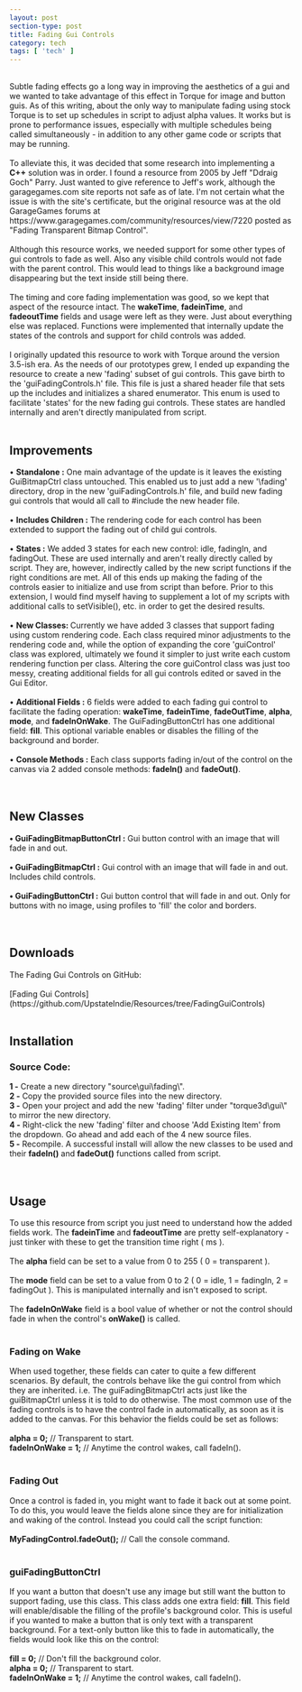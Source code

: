 ```yaml
---
layout: post
section-type: post
title: Fading Gui Controls 
category: tech
tags: [ 'tech' ]
---
```



<br>
Subtle fading effects go a long way in improving the aesthetics of a gui and we wanted to take advantage of this effect in Torque for image and button guis. As of this writing, about the only way to manipulate fading using stock Torque is to set up schedules in script to adjust alpha values. It works but is prone to performance issues, especially with multiple schedules being called simultaneously - in addition to any other game code or scripts that may be running. 
<br>
<br>
To alleviate this, it was decided that some research into implementing a <b>C++</b> solution was in order. I found a resource from 2005 by Jeff "Ddraig Goch" Parry. Just wanted to give reference to Jeff's work, although the garagegames.com site reports not safe as of late. I'm not certain what the issue is with the site's certificate, but the original resource was at the old GarageGames forums at https://www.garagegames.com/community/resources/view/7220 posted as "Fading Transparent Bitmap Control".<br>
<br>
Although this resource works, we needed support for some other types of gui controls to fade as well. Also any visible child controls would not fade with the parent control. This would lead to things like a background image disappearing but the text inside still being there.<br>
<br>
The timing and core fading implementation was good, so we kept that aspect of the resource intact. The <b>wakeTime</b>, <b>fadeinTime</b>, and <b>fadeoutTime</b> fields and usage were left as they were. Just about everything else was replaced. Functions were implemented that internally update the states of the controls and support for child controls was added. 
<br>
<br>
I originally updated this resource to work with Torque around the version 3.5-ish era. As the needs of our prototypes grew, I ended up expanding the resource to create a new 'fading' subset of gui controls. This gave birth to the <filepath>'guiFadingControls.h'</filepath> file. This file is just a shared header file that sets up the includes and initializes a shared enumerator. This enum is used to facilitate 'states' for the new fading gui controls. These states are handled internally and aren't directly manipulated from script.
<br>
<br>
<h2>Improvements</h2>
• <b>Standalone :</b> One main advantage of the update is it leaves the existing GuiBitmapCtrl class untouched. This enabled us to just add a new <filepath>'\fading'</filepath> directory, drop in the new <filepath>'guiFadingControls.h'</filepath> file, and build new fading gui controls that would all call to #include the new header file.<br>
<br>
• <b>Includes Children :</b> The rendering code for each control has been extended to support the fading out of child gui controls.<br>
<br>
• <b>States :</b> We added 3 states for each new control: <filepath>idle</filepath>, <filepath>fadingIn</filepath>, and <filepath>fadingOut</filepath>. These are used internally and aren't really directly called by script. They are, however, indirectly called by the new script functions if the right conditions are met. All of this ends up making the fading of the controls easier to initialize and use from script than before. Prior to this extension, I would find myself having to supplement a lot of my scripts with additional calls to setVisible(), etc. in order to get the desired results.<br>
<br>
• <b>New Classes: </b> Currently we have added 3 classes that support fading using custom rendering code. Each class required minor adjustments to the rendering code and, while the option of expanding the core 'guiControl' class was explored, ultimately we found it simpler to just write each custom rendering function per class. Altering the core guiControl class was just too messy, creating additional fields for all gui controls edited or saved in the Gui Editor.<br> 
<br>
• <b>Additional Fields :</b> 6 fields were added to each fading gui control to facilitate the fading operation: <b>wakeTime</b>, <b>fadeinTime</b>, <b>fadeOutTime</b>, <b>alpha</b>, <b>mode</b>, and <b>fadeInOnWake</b>. The GuiFadingButtonCtrl has one additional field: <b>fill</b>. This optional variable enables or disables the filling of the background and border.<br>
<br>
• <b>Console Methods :</b> Each class supports fading in/out of the control on the canvas via 2 added console methods: <b>fadeIn()</b> and <b>fadeOut()</b>.<br>
<br>
<br>
<h2>New Classes</h2>
<b>• GuiFadingBitmapButtonCtrl :</b> Gui button control with an image that will fade in and out.<br>
<br>
<b>• GuiFadingBitmapCtrl :</b> Gui control with an image that will fade in and out. Includes child controls.<br>
<br>
<b>• GuiFadingButtonCtrl :</b> Gui button control that will fade in and out. Only for buttons with no image, using profiles to 'fill' the color and borders.<br>
<br>
<br>
<h2>Downloads</h2>
The Fading Gui Controls on GitHub:<br>
<br>
[Fading Gui Controls](https://github.com/UpstateIndie/Resources/tree/FadingGuiControls)
<br>
<br>
<h2>Installation</h2>
<h3>Source Code:</h3>
<b>1 -</b> Create a new directory <filepath>"source\gui\fading\"</filepath>.<br>
<b>2 -</b> Copy the provided source files into the new directory.<br>
<b>3 -</b> Open your project and add the new <filepath>'fading'</filepath> filter under <filepath>"torque3d\gui\"</filepath> to mirror the new directory.<br>
<b>4 -</b> Right-click the new <filepath>'fading'</filepath> filter and choose 'Add Existing Item' from the dropdown. Go ahead and add each of the 4 new source files.<br>
<b>5 -</b> Recompile. A successful install will allow the new classes to be used and their <b>fadeIn()</b> and <b>fadeOut()</b> functions called from script.<br>
<br>
<br>
<h2>Usage</h2>
To use this resource from script you just need to understand how the added fields work. The <b>fadeinTime</b> and <b>fadeoutTime</b> are pretty self-explanatory - just tinker with these to get the transition time right ( ms ).<br>
<br>
The <b>alpha</b> field can be set to a value from 0 to 255 ( 0 = transparent ).<br>
<br>
The <b>mode</b> field can be set to a value from 0 to 2 ( 0 = idle, 1 = fadingIn, 2 = fadingOut ). This is manipulated internally and isn't exposed to script.<br>
<br>
The <b>fadeInOnWake</b> field is a bool value of whether or not the control should fade in when the control's <b>onWake()</b> is called.<br>
<br>
<h3>Fading on Wake</h3>
When used together, these fields can cater to quite a few different scenarios. By default, the controls behave like the gui control from which they are inherited. i.e. The guiFadingBitmapCtrl acts just like the guiBitmapCtrl unless it is told to do otherwise. The most common use of the fading controls is to have the control fade in automatically, as soon as it is added to the canvas. For this behavior the fields could be set as follows:<br>
<br>
<b>alpha = 0;</b> <filepath>// Transparent to start.</filepath><br>
<b>fadeInOnWake = 1;</b> <filepath>// Anytime the control wakes, call fadeIn().</filepath><br>
<br>
<h3>Fading Out</h3>
Once a control is faded in, you might want to fade it back out at some point. To do this, you would leave the fields alone since they are for initialization and waking of the control. Instead you could call the script function:<br>
<br>
<b>MyFadingControl.fadeOut();</b> <filepath>// Call the console command.</filepath><br>
<br>
<h3>guiFadingButtonCtrl</h3>
If you want a button that doesn't use any image but still want the button to support fading, use this class. This class adds one extra field: <b>fill</b>. This field will enable/disable the filling of the profile's background color. This is useful if you wanted to make a button that is only text with a transparent background. For a text-only button like this to fade in automatically, the fields would look like this on the control:<br>
<br>
<b>fill = 0;</b> <filepath>// Don't fill the background color.</filepath><br>
<b>alpha = 0;</b> <filepath>// Transparent to start.</filepath><br>
<b>fadeInOnWake = 1;</b> <filepath>// Anytime the control wakes, call fadeIn().</filepath><br> 
<br>
<br>
